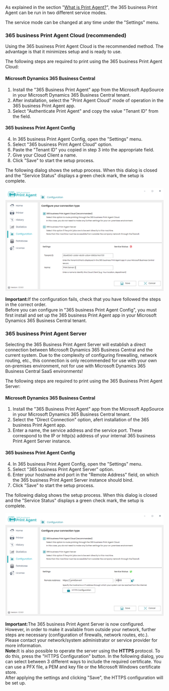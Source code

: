As explained in the section "[What is Print Agent?](../print-agent-whatis/)", the 365 business Print Agent can be run in two different service modes.

The service mode can be changed at any time under the "Settings" menu.

### 365 business Print Agent Cloud (recommended)

Using the 365 business Print Agent Cloud is the recommended method.
The advantage is that it minimizes setup and is ready to use.

The following steps are required to print using the 365 business Print Agent Cloud:

#### Microsoft Dynamics 365 Business Central
1. Install the "365 Business Print Agent" app from the Microsoft AppSource in your Microsoft Dynamics 365 Business Central tenant.
2. After installation, select the "Print Agent Cloud" mode of operation in the 365 business Print Agent app.
3. Select "Authenticate Print Agent" and copy the value "Tenant ID" from the field.

#### 365 business Print Agent Config 
4. In 365 business Print Agent Config, open the "Settings" menu.
5. Select "365 business Print Agent Cloud" option.
6. Paste the "Tenant ID" you copied in step 3 into the appropriate field.
7. Give your Cloud Client a name.
8. Click "Save" to start the setup process.

The following dialog shows the setup process. When this dialog is closed and the "Service Status" displays a green check mark, the setup is complete.

![Settings-Cloud](/assets/images/365-business-print-agent/config/Settings_Cloud_en.PNG)

<div class="alert alert-notice">
    <i class="fa-solid fa-notes"></i> <strong>Important:</strong>If the configuration fails, check that you have followed the steps in the correct order.<br/>Before you can configure in "365 business Print Agent Config", you must first install and set up the 365 business Print Agent app in your Microsoft Dynamics 365 Business Central tenant.
</div>

### 365 business Print Agent Server

Selecting the 365 Business Print Agent Server will establish a direct connection between Microsoft Dynamics 365 Business Central and the current system.
Due to the complexity of configuring firewalling, network routing, etc., this connection is only recommended for use with your own on-premises environment, not for use with Microsoft Dynamics 365 Business Central SaaS environments!


The following steps are required to print using the 365 Business Print Agent Server:

#### Microsoft Dynamics 365 Business Central
1. Install the "365 Business Print Agent" app from the Microsoft AppSource in your Microsoft Dynamics 365 Business Central tenant.
2. Select the "Direct Connection" option, afert installation of the 365 business Print Agent app.
3. Enter a name, the service address and the service port. These correspond to the IP or http(s) address of your internal 365 business Print Agent Server instance.

#### 365 business Print Agent Config 
4. In 365 business Print Agent Config, open the "Settings" menu.
5. Select "365 business Print Agent Server" option.
6. Enter your hostname and port in the "Remote Address" field, on which the 365 business Print Agent Server instance should bind.
7. Click "Save" to start the setup process.

The following dialog shows the setup process. When this dialog is closed and the "Service Status" displays a green check mark, the setup is complete.

![Settings-Server](/assets/images/365-business-print-agent/config/Settings_Server_en.PNG)

<div class="alert alert-notice">
    <i class="fa-solid fa-notes"></i> <strong>Important:</strong>The 365 business Print Agent Server is now configured. However, in order to make it available from outside your network, further steps are necessary (configuration of firewalls, network routes, etc.). Please contact your network/system administrator or service provider for more information.
</div>

<div class="alert alert-info">
    <i class="fa-solid fa-lightbulb"></i> <strong>Note:</strong>It is also possible to operate the server using the <strong>HTTPS</strong> protocol. To do this, press the "HTTPS Configuration" button. In the following dialog, you can select between 3 different ways to include the required certificate. You can use a PFX file, a PEM and key file or the Microsoft Windows certificate store.<br/>After applying the settings and clicking "Save", the HTTPS configuration will be set up.
</div>